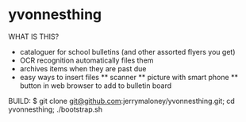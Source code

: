 yvonnesthing
============
WHAT IS THIS?
* cataloguer for school bulletins (and other assorted flyers you get)
 * OCR recognition automatically files them
 * archives items when they are past due
 * easy ways to insert files
  ** scanner
  ** picture with smart phone
  ** button in web browser to add to bulletin board


BUILD:
$ git clone git@github.com:jerrymaloney/yvonnesthing.git; cd yvonnesthing; ./bootstrap.sh

